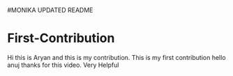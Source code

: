 #MONIKA UPDATED README


# First-Contribution
Hi this is Aryan and this is my contribution.
This is my first contribution
hello anuj thanks for this video. Very Helpful
